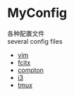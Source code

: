 # MyConfig

各种配置文件<br>
several config files

-   [vim](./vim)
-   [fcitx](./fcitx)
-   [compton](./compton)
-   [i3](./i3)
-   [tmux](./tmux)
